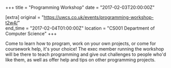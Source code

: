 +++
title = "Programming Workshop"
date = "2017-02-03T20:00:00Z"

[extra]
original = "https://uwcs.co.uk/events/programming-workshop-t2w4/"    
end_time = "2017-02-04T01:00:00Z"
location = "CS001 Department of Computer Science"
+++

Come to learn how to program, work on your own projects, or come for coursework help, it's your choice\! The exec member running the workshop will be there to teach programming and give out challenges to people who'd like them, as well as offer help and tips on other programming projects.

